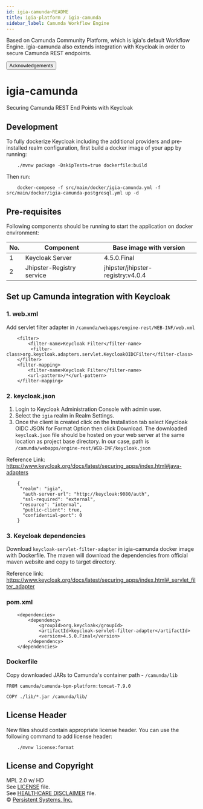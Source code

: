 ```yaml
---
id: igia-camunda~README
title: igia-platform / igia-camunda
sidebar_label: Camunda Workflow Engine
---
```

<!-- BEGIN adding docusaurus links -->

Based on Camunda Community Platform, which is igia's default Workflow Engine. igia-camunda also extends integration with Keycloak in order to secure Camunda REST endpoints.<br>

<button onclick="window.location.href='/docs/igia-camunda~ACKNOWLEDGEMENTS'">Acknowledgements</button>
<!-- END adding docusaurus links -->

# igia-camunda 

Securing Camunda REST End Points with Keycloak 

## Development

To fully dockerize Keycloak including the additional providers and pre-installed realm configuration, first build a docker image of your app by running:

```
    ./mvnw package -DskipTests=true dockerfile:build
```

Then run:

```
    docker-compose -f src/main/docker/igia-camunda.yml -f src/main/docker/igia-camunda-postgresql.yml up -d
```

## Pre-requisites
Following components should be running to start the application on docker environment:

|No.|   Component  | Base image with version |
|---|-------|-------|
| 1 | Keycloak Server | 4.5.0.Final |
| 2 | Jhipster-Registry service | jhipster/jhipster-registry:v4.0.4 |

## Set up Camunda integration with Keycloak

### 1. web.xml 

Add servlet filter adapter in `/camunda/webapps/engine-rest/WEB-INF/web.xml` 

```
    <filter>
        <filter-name>Keycloak Filter</filter-name>
         <filter-class>org.keycloak.adapters.servlet.KeycloakOIDCFilter</filter-class>
    </filter>
    <filter-mapping>
        <filter-name>Keycloak Filter</filter-name>
        <url-pattern>/*</url-pattern>
    </filter-mapping>
```

### 2. keycloak.json

1. Login to Keycloak Administration Console with admin user.
2. Select the `igia` realm in Realm Settings.
3. Once the client is created click on the Installation tab select Keycloak OIDC JSON for Format Option then click Download. The downloaded `keycloak.json` file should be hosted on your web server at the same location as project base directory. In our case, path is `/camunda/webapps/engine-rest/WEB-INF/keycloak.json`

Reference Link: https://www.keycloak.org/docs/latest/securing_apps/index.html#java-adapters

```
    {
     "realm": "igia",
      "auth-server-url": "http://keycloak:9080/auth",
      "ssl-required": "external",
     "resource": "internal",
      "public-client": true,
      "confidential-port": 0
    }
```

### 3. Keycloak dependencies

Download `keycloak-servlet-filter-adapter` in igia-camunda docker image with Dockerfile. The maven will download the dependencies from official maven website and copy to target directory.

Reference link: https://www.keycloak.org/docs/latest/securing_apps/index.html#_servlet_filter_adapter

### pom.xml
```
    <dependencies>
	    <dependency>
	        <groupId>org.keycloak</groupId>
    		<artifactId>keycloak-servlet-filter-adapter</artifactId>
    		<version>4.5.0.Final</version>
    	</dependency>
    </dependencies>
```

### Dockerfile

Copy downloaded JARs to Camunda's container path - `/camunda/lib` 

```
FROM camunda/camunda-bpm-platform:tomcat-7.9.0

COPY ./lib/*.jar /camunda/lib/
```



## License Header

New files should contain appropriate license header. You can use the following command to add license header:

```
    ./mvnw license:format
```

## License and Copyright

MPL 2.0 w/ HD  
See [LICENSE](LICENSE) file.  
See [HEALTHCARE DISCLAIMER](HD.md) file.  
© [Persistent Systems, Inc.](https://www.persistent.com) 